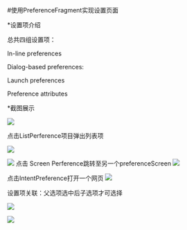#使用PreferenceFragment实现设置页面

*设置项介绍


总共四组设置项：

In-line preferences 

Dialog-based preferences:


Launch preferences

Preference attributes

*截图展示



![](https://raw.githubusercontent.com/Noob-I-Am/FragmentTest/master/images/1.PNG)

点击ListPerference项目弹出列表项

![](https://raw.githubusercontent.com/Noob-I-Am/FragmentTest/master/images/2.PNG)


![](https://raw.githubusercontent.com/Noob-I-Am/FragmentTest/master/images/3.PNG)
点击 Screen Perference跳转至另一个preferenceScreen
![](https://raw.githubusercontent.com/Noob-I-Am/FragmentTest/master/images/4.PNG)

点击IntentPreference打开一个网页
![](https://raw.githubusercontent.com/Noob-I-Am/FragmentTest/master/images/5.PNG)

设置项关联：父选项选中后子选项才可选择

![](https://raw.githubusercontent.com/Noob-I-Am/FragmentTest/master/images/6.PNG)

![](https://raw.githubusercontent.com/Noob-I-Am/FragmentTest/master/images/7.PNG)
